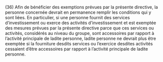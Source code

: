 (36) Afin de bénéficier des exemptions prévues par la présente directive, la personne concernée devrait en permanence remplir les conditions qui y sont liées. En particulier, si une personne fournit des services d’investissement ou exerce des activités d’investissement et est exemptée des mesures prévues par la présente directive parce que ces services ou activités, considérés au niveau du groupe, sont accessoires par rapport à l’activité principale de ladite personne, ladite personne ne devrait plus être exemptée si la fourniture desdits services ou l’exercice desdites activités cessaient d’être accessoires par rapport à l’activité principale de ladite personne.